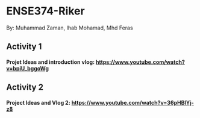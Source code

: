 # ENSE374-Riker

By: 
Muhammad Zaman, Ihab Mohamad, Mhd Feras

## Activity 1

#### Projet Ideas and introduction vlog: https://www.youtube.com/watch?v=bpiU_bggoWg

## Activity 2

#### Project Ideas and Vlog 2: https://www.youtube.com/watch?v=36pHBlYj-z8
